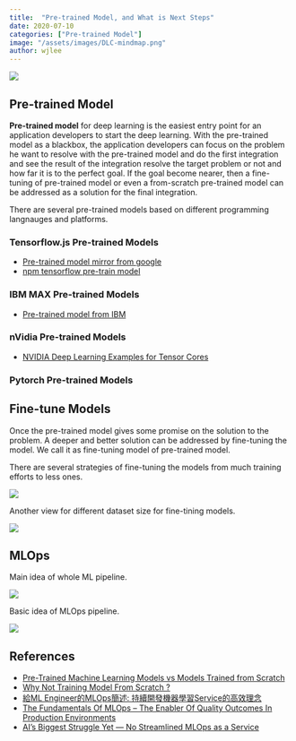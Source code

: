 ```yaml
---
title:  "Pre-trained Model, and What is Next Steps"
date: 2020-07-10
categories: ["Pre-trained Model"]
image: "/assets/images/DLC-mindmap.png"
author: wjlee
---
```


[![](https://rebrand.ly/dlc_png_url)](https://rebrand.ly/dlc_uml_url)

## Pre-trained Model

**Pre-trained model** for deep learning is the easiest entry point for an application developers to start the deep learning. With the pre-trained model as a blackbox, the application developers can focus on the problem he want to resolve with the pre-trained model and do the first integration and see the result of the integration resolve the target problem or not and how far it is to the perfect goal. If the goal become nearer, then a fine-tuning of pre-trained model or even a from-scratch pre-trained model can be addressed as a solution for the final integration.

There are several pre-trained models based on different programming langnauges and platforms.

### Tensorflow.js Pre-trained Models

* [Pre-trained model mirror from google](https://npm.taobao.org/mirrors/tfjs-models/savedmodel/)
* [npm tensorflow pre-train model](https://www.npmjs.com/search?q=%40tensorflow-models&ranking=popularity)

### IBM MAX Pre-trained Models

* [Pre-trained model from IBM](https://developer.ibm.com/technologies/artificial-intelligence/models)

### nVidia Pre-trained Models

* [NVIDIA Deep Learning Examples for Tensor Cores](https://github.com/NVIDIA/DeepLearningExamples)

### Pytorch Pre-trained Models

## Fine-tune Models

Once the pre-trained model gives some promise on the solution to the problem. A deeper and better solution can be addressed by fine-tuning the model. We call it as fine-tuning model of pre-trained model.

There are several strategies of fine-tuning the models from much training efforts to less ones.

![](https://miro.medium.com/proxy/1*9t7Po_ZFsT5_lZj445c-Lw.png)

Another view for different dataset size for fine-tining models.

![](https://miro.medium.com/max/688/1*PZjljzgxvFQkSU17js7-hQ.png)

## MLOps

Main idea of whole ML pipeline. 

![](https://miro.medium.com/max/1050/0*DMSY_Od9MvuJpkjO.png)

Basic idea of MLOps pipeline.

![](https://radiant.digital/wp-content/uploads/2021/02/MLOps_1-860x1024.jpg)

## References
* [Pre-Trained Machine Learning Models vs Models Trained from Scratch](https://heartbeat.fritz.ai/pre-trained-machine-learning-models-vs-models-trained-from-scratch-63e079ed648f#f3f6)
* [Why Not Training Model From Scratch ?](https://medium.com/@sagarsonwane230797/transfer-learning-from-pre-trained-model-for-image-facial-recognition-8b0c2038d5f0)
* [給ML Engineer的MLOps簡述: 持續開發機器學習Service的高效理念](https://medium.com/%E8%BB%9F%E9%AB%94%E4%B9%8B%E5%BF%83/%E7%B5%A6ml-engineer%E7%9A%84mlops%E7%B0%A1%E8%BF%B0-%E6%8C%81%E7%BA%8C%E9%96%8B%E7%99%BC%E6%A9%9F%E5%99%A8%E5%AD%B8%E7%BF%92service%E7%9A%84%E9%AB%98%E6%95%88%E7%90%86%E5%BF%B5-8bd552876299)
* [The Fundamentals Of MLOps – The Enabler Of Quality Outcomes In Production Environments](https://radiant.digital/the-fundamentals-of-mlops-the-enabler-of-quality-outcomes-in-production-environments/)
* [AI’s Biggest Struggle Yet — No Streamlined MLOps as a Service](https://ai.plainenglish.io/ai-biggest-struggle-yet-no-streamlined-mlops-as-a-service-a4e4b42422ae)